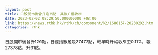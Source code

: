 ```yaml
---
layout: post
title: 日股開市後曾升逾百點　其後升幅收窄
date: 2023-02-02 08:29:50.000000000 +08:00
link: https://news.rthk.hk/rthk/ch/component/k2/1686157-20230202.htm
categories: rthk
---
```


日股開市後曾升126點，日經指數觸及27472點，較早時升幅收窄至0.11%，報27378點，升31點。
